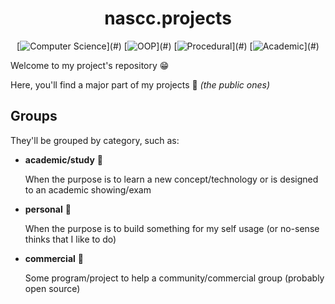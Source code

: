 <div align="center">

nascc.projects
==============

[![Computer Science](https://img.shields.io/badge/Computer_Science-DD4444?)](#)
[![OOP](https://img.shields.io/badge/OOP-F28A17?)](#)
[![Procedural](https://img.shields.io/badge/Procedural-22b344?)](#)
[![Academic](https://img.shields.io/badge/Academic-3E73AF?)](#)

</div>

Welcome to my project's repository 😁

Here, you'll find a major part of my projects 🎁 _(the public ones)_

## Groups

They'll be grouped by category, such as:
  - **academic/study** 🏫

    When the purpose is to learn a new concept/technology or is
    designed to an academic showing/exam

  - **personal** 🎉

    When the purpose is to build something for my self usage
    (or no-sense thinks that I like to do)

  - **commercial** 🤝

    Some program/project to help a community/commercial group
    (probably open source)
